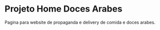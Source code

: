 # Projeto Home Doces Arabes

Pagina para website de propaganda e delivery de comida e doces arabes.


